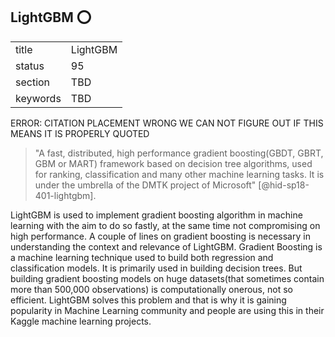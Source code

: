 ## LightGBM :o:


|          |          |
| -------- | -------- |
| title    | LightGBM |
| status   | 95       |
| section  | TBD      |
| keywords | TBD      |


ERROR: CITATION PLACEMENT WRONG WE CAN NOT FIGURE OUT IF THIS MEANS
IT IS PROPERLY QUOTED


> "A fast, distributed, high performance gradient boosting(GBDT,
> GBRT, GBM or MART) framework based on decision tree algorithms, used
> for ranking, classification and many other machine learning
> tasks. It is under the umbrella of the DMTK project of
> Microsoft" [@hid-sp18-401-lightgbm].



LightGBM is used to implement gradient boosting algorithm in machine
learning with the aim to do so fastly, at the same time not compromising
on high performance. A couple of lines on gradient boosting is necessary
in understanding the context and relevance of LightGBM. Gradient
Boosting is a machine learning technique used to build both regression
and classification models. It is primarily used in building decision
trees. But building gradient boosting models on huge datasets(that
sometimes contain more than 500,000 observations) is computationally
onerous, not so efficient. LightGBM solves this problem and that is why
it is gaining popularity in Machine Learning community and people are
using this in their Kaggle machine learning projects.

